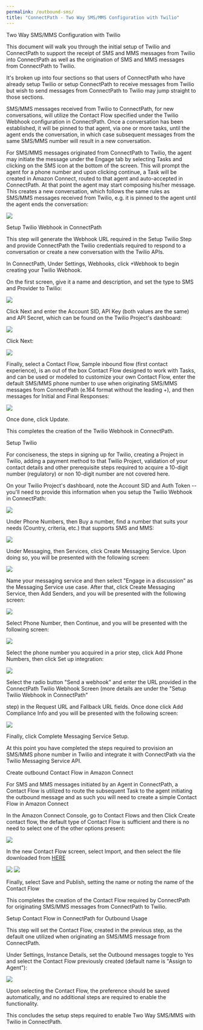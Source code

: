 ```yaml
---
permalink: /outbound-sms/
title: "ConnectPath - Two Way SMS/MMS Configuration with Twilio"
---
```


Two Way SMS/MMS Configuration with Twilio

This document will walk you through the initial setup of Twilio and
ConnectPath to support the receipt of SMS and MMS messages from Twilio
into ConnectPath as well as the origination of SMS and MMS messages from
ConnectPath to Twilio.

It's broken up into four sections so that users of ConnectPath who have
already setup Twilio or setup ConnectPath to receive messages from
Twilio but wish to send messages from ConnectPath to Twilio may jump
straight to those sections.

SMS/MMS messages received from Twilio to ConnectPath, for new
conversations, will utilize the Contact Flow specified under the Twilio
Webhook configuration in ConnectPath. Once a conversation has been
established, it will be pinned to that agent, via one or more tasks,
until the agent ends the conversation, in which case subsequent messages
from the same SMS/MMS number will result in a new conversation.

For SMS/MMS messages originated from ConnectPath to Twilio, the agent
may initiate the message under the Engage tab by selecting Tasks and
clicking on the SMS icon at the bottom of the screen. This will prompt
the agent for a phone number and upon clicking continue, a Task will be
created in Amazon Connect, routed to that agent and auto-accepted in
ConnectPath. At that point the agent may start composing his/her
message. This creates a new conversation, which follows the same rules
as SMS/MMS messages received from Twilio, e.g. it is pinned to the agent
until the agent ends the conversation:

![](./outbound-sms/media/image1.png)

Setup Twilio Webhook in ConnectPath

This step will generate the Webhook URL required in the Setup Twilio
Step and provide ConnectPath the Twilio credentials required to respond
to a conversation or create a new conversation with the Twilio APIs.

In ConnectPath, Under Settings, Webhooks, click +Webhook to begin
creating your Twilio Webhook.

On the first screen, give it a name and description, and set the type to
SMS and Provider to Twilio:

![](./outbound-sms/media/image2.png)

Click Next and enter the Account SID, API Key (both values are the same)
and API Secret, which can be found on the Twilio Project's dashboard:

![](./outbound-sms/media/image3.png)

Click Next:

![](./outbound-sms/media/image4.png)

Finally, select a Contact Flow, Sample inbound flow (first contact
experience), is an out of the box Contact Flow designed to work with
Tasks, and can be used or modeled to customize your own Contact Flow,
enter the default SMS/MMS phone number to use when originating SMS/MMS
messages from ConnectPath (e.164 format without the leading +), and then
messages for Initial and Final Responses:

![](./outbound-sms/media/image5.png)

Once done, click Update.

This completes the creation of the Twilio Webhook in ConnectPath.

Setup Twilio

For conciseness, the steps in signing up for Twilio, creating a Project
in Twilio, adding a payment method to that Twilio Project, validation of
your contact details and other prerequisite steps required to acquire a
10-digit number (regulatory) or non 10-digit number are not covered
here.

On your Twilio Project's dashboard, note the Account SID and Auth Token
-- you'll need to provide this information when you setup the Twilio
Webhook in ConnectPath:

![](./outbound-sms/media/image3.png)

Under Phone Numbers, then Buy a number, find a number that suits your
needs (Country, criteria, etc.) that supports SMS and MMS:

![](./outbound-sms/media/image6.png)

Under Messaging, then Services, click Create Messaging Service. Upon
doing so, you will be presented with the following screen:

![](./outbound-sms/media/image7.png)

Name your messaging service and then select "Engage in a discussion" as
the Messaging Service use case. After that, click Create Messaging
Service, then Add Senders, and you will be presented with the following
screen:

![](./outbound-sms/media/image8.png)

Select Phone Number, then Continue, and you will be presented with the
following screen:

![](./outbound-sms/media/image9.png)

Select the phone number you acquired in a prior step, click Add Phone
Numbers, then click Set up integration:

![](./outbound-sms/media/image10.png)

Select the radio button "Send a webhook" and enter the URL provided in
the ConnectPath Twilio Webhook Screen (more details are under the "Setup
Twilio Webhook in ConnectPath"

step) in the Request URL and Fallback URL fields. Once done click Add
Compliance Info and you will be presented with the following screen:

![](./outbound-sms/media/image11.png)

Finally, click Complete Messaging Service Setup.

At this point you have completed the steps required to provision an
SMS/MMS phone number in Twilio and integrate it with ConnectPath via the
Twilio Messaging Service API.

Create outbound Contact Flow in Amazon Connect

For SMS and MMS messages initiated by an Agent in ConnectPath, a Contact
Flow is utilized to route the subsequent Task to the agent initiating
the outbound message and as such you will need to create a simple
Contact Flow in Amazon Connect

In the Amazon Connect Console, go to Contact Flows and then Click Create
contact flow, the default type of Contact Flow is sufficient and there
is no need to select one of the other options present:

![](./outbound-sms/media/image12.png)

In the new Contact Flow screen, select Import, and then select the file
downloaded from [HERE](./outbound-sms/assign-to-agent)

![](./outbound-sms/media/image13.png)
![](./outbound-sms/media/image14.png)

Finally, select Save and Publish, setting the name or noting the name of
the Contact Flow

This completes the creation of the Contact Flow required by ConnectPath
for originating SMS/MMS messages from ConnectPath to Twilio.

Setup Contact Flow in ConnectPath for Outbound Usage

This step will set the Contact Flow, created in the previous step, as
the default one utilized when originating an SMS/MMS message from
ConnectPath.

Under Settings, Instance Details, set the Outbound messages toggle to
Yes and select the Contact Flow previously created (default name is
"Assign to Agent"):

![](./outbound-sms/media/image15.png)

Upon selecting the Contact Flow, the preference should be saved
automatically, and no additional steps are required to enable the
functionality.

This concludes the setup steps required to enable Two Way SMS/MMS with
Twilio in ConnectPath.

